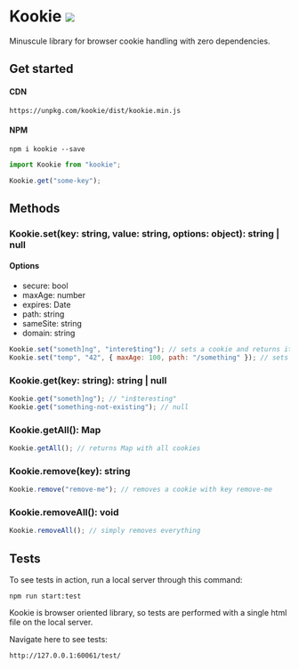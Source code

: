 # Kookie ![](https://img.badgesize.io/velociraptorcze/kookie/master/dist/kookie.min.js.svg?compression=gzip)
Minuscule library for browser cookie handling with zero dependencies.

## Get started

#### CDN
```
https://unpkg.com/kookie/dist/kookie.min.js
```

#### NPM

```
npm i kookie --save
```

```js
import Kookie from "kookie";

Kookie.get("some-key");
```

## Methods

### Kookie.set(key: string, value: string, options: object): string | null

#### Options
- secure: bool
- maxAge: number
- expires: Date
- path: string
- sameSite: string
- domain: string

```js
Kookie.set("someth]ng", "intere$ting"); // sets a cookie and returns it in a string: "someth%5Dng=in%24teresting;"
Kookie.set("temp", "42", { maxAge: 100, path: "/something" }); // sets "temp" cookie with 100 second life span
```

### Kookie.get(key: string): string | null

```js
Kookie.get("someth]ng"); // "in$teresting"
Kookie.get("something-not-existing"); // null
```

### Kookie.getAll(): Map

```js
Kookie.getAll(); // returns Map with all cookies 
```

### Kookie.remove(key): string

```js
Kookie.remove("remove-me"); // removes a cookie with key remove-me
```

### Kookie.removeAll(): void

```js
Kookie.removeAll(); // simply removes everything
```

## Tests

To see tests in action, run a local server through this command:
```
npm run start:test
```

Kookie is browser oriented library, so tests are performed with a single html file on the local server. 

Navigate here to see tests:
```
http://127.0.0.1:60061/test/
```

